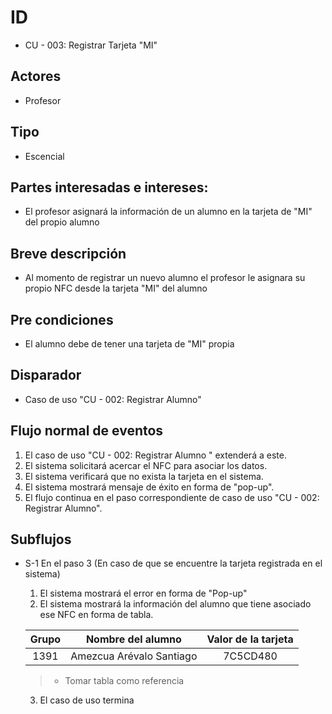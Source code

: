 # ID
- CU - 003: Registrar Tarjeta "MI"
   
## Actores
* Profesor
  
## Tipo 
* Escencial
   
## Partes interesadas e intereses:
- El profesor asignará la información de un alumno en la tarjeta de "MI" del propio alumno
  
## Breve descripción
- Al momento de registrar un nuevo alumno el profesor le asignara su propio NFC desde la tarjeta "MI" del alumno

## Pre condiciones
- El alumno debe de tener una tarjeta de "MI" propia
  
## Disparador
- Caso de uso "CU - 002: Registrar Alumno"

## Flujo normal de eventos
1. El caso de uso "CU - 002: Registrar Alumno " extenderá a este.
2. El sistema solicitará acercar el NFC para asociar los datos.
3. El sistema verificará que no exista la tarjeta en el sistema.
4. El sistema mostrará mensaje de éxito en forma de "pop-up".
5. El flujo continua en el paso correspondiente de caso de uso "CU - 002: Registrar Alumno".

## Subflujos
- S-1 En el paso 3 (En caso de que se encuentre la tarjeta registrada en el sistema)
    1. El sistema mostrará el error en forma de "Pop-up"
    2. El sistema mostrará la información del alumno que tiene asociado ese NFC en forma de tabla.

    | Grupo | Nombre del alumno| Valor de la tarjeta|
    |:----:|:----:|:----:|
    |1391|Amezcua Arévalo Santiago|7C5CD480|
    > * Tomar tabla como referencia 

    3. El caso de uso termina